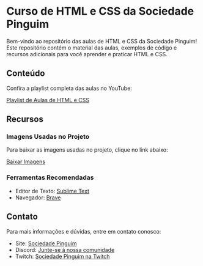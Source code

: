 

# Curso de HTML e CSS da Sociedade Pinguim

Bem-vindo ao repositório das aulas de HTML e CSS da Sociedade Pinguim! Este repositório contém o material das aulas, exemplos de código e recursos adicionais para você aprender e praticar HTML e CSS.


## Conteúdo

Confira a playlist completa das aulas no YouTube:

[Playlist de Aulas de HTML e CSS](https://www.youtube.com/playlist?list=PLJfKrKfGUdOfLUR4udRCcT3MVAq5uzZCA)


## Recursos

### Imagens Usadas no Projeto

Para baixar as imagens usadas no projeto, clique no link abaixo:

[Baixar Imagens](https://drive.google.com/drive/folders/1irThaULHEfrn-omKo8WtzUrp9OiwLV4Q?usp=sharing)


### Ferramentas Recomendadas

- Editor de Texto: [Sublime Text](https://www.sublimetext.com/)
- Navegador: [Brave](https://brave.com/)


## Contato

Para mais informações e dúvidas, entre em contato conosco:

- Site: [Sociedade Pinguim](https://beacons.ai/sociedadepinguim)
- Discord: [Junte-se à nossa comunidade](https://beacons.ai/sociedadepinguim)
- Twitch: [Sociedade Pinguim na Twitch](https://www.twitch.tv/sociedadepinguim)


